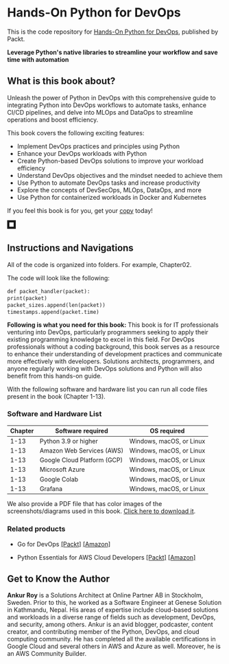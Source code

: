 # Hands-On Python for DevOps

<a href="https://www.packtpub.com/product/hands-on-python-for-devops/9781835081167?utm_source=github&utm_medium=repository&utm_campaign=9781835081167"><img src="https://content.packt.com/B21320/cover_image_small.jpg" alt="" height="256px" align="right"></a>

This is the code repository for [Hands-On Python for DevOps](https://www.packtpub.com/product/hands-on-python-for-devops/9781835081167?utm_source=github&utm_medium=repository&utm_campaign=9781835081167), published by Packt.

**Leverage Python's native libraries to streamline your workflow and save time with automation**

## What is this book about?
Unleash the power of Python in DevOps with this comprehensive guide to integrating Python into DevOps workflows to automate tasks, enhance CI/CD pipelines, and delve into MLOps and DataOps to streamline operations and boost efficiency.

This book covers the following exciting features:
* Implement DevOps practices and principles using Python
* Enhance your DevOps workloads with Python
* Create Python-based DevOps solutions to improve your workload efficiency
* Understand DevOps objectives and the mindset needed to achieve them
* Use Python to automate DevOps tasks and increase productivity
* Explore the concepts of DevSecOps, MLOps, DataOps, and more
* Use Python for containerized workloads in Docker and Kubernetes

If you feel this book is for you, get your [copy](https://www.amazon.com/dp/1835081169) today!

<a href="https://www.packtpub.com/?utm_source=github&utm_medium=banner&utm_campaign=GitHubBanner"><img src="https://raw.githubusercontent.com/PacktPublishing/GitHub/master/GitHub.png" 
alt="https://www.packtpub.com/" border="5" /></a>

## Instructions and Navigations
All of the code is organized into folders. For example, Chapter02.

The code will look like the following:
```
def packet_handler(packet):
print(packet)
packet_sizes.append(len(packet))
timestamps.append(packet.time)
```

**Following is what you need for this book:**
This book is for IT professionals venturing into DevOps, particularly programmers seeking to apply their existing programming knowledge to excel in this field. For DevOps professionals without a coding background, this book serves as a resource to enhance their understanding of development practices and communicate more effectively with developers. Solutions architects, programmers, and anyone regularly working with DevOps solutions and Python will also benefit from this hands-on guide.

With the following software and hardware list you can run all code files present in the book (Chapter 1-13).
### Software and Hardware List
| Chapter | Software required | OS required |
| -------- | ------------------------------------ | ----------------------------------- |
| 1-13 | Python 3.9 or higher | Windows, macOS, or Linux |
| 1-13 | Amazon Web Services (AWS) | Windows, macOS, or Linux |
| 1-13 | Google Cloud Platform (GCP) | Windows, macOS, or Linux |
| 1-13 | Microsoft Azure | Windows, macOS, or Linux |
| 1-13 | Google Colab | Windows, macOS, or Linux |
| 1-13 | Grafana | Windows, macOS, or Linux |

We also provide a PDF file that has color images of the screenshots/diagrams used in this book. [Click here to download it]().

### Related products
* Go for DevOps [[Packt]](https://www.packtpub.com/product/go-for-devops/9781801818896?utm_source=github&utm_medium=repository&utm_campaign=9781801818896) [[Amazon]](https://www.amazon.com/dp/1801818894)

* Python Essentials for AWS Cloud Developers [[Packt]](https://www.packtpub.com/product/python-essentials-for-aws-cloud-developers/9781804610060?utm_source=github&utm_medium=repository&utm_campaign=9781804610060) [[Amazon]](https://www.amazon.com/dp/1804610062)

## Get to Know the Author
**Ankur Roy**
is a Solutions Architect at Online Partner AB in Stockholm, Sweden. Prior to this, he worked as a Software Engineer at Genese Solution in Kathmandu, Nepal. His areas of expertise include cloud-based solutions and workloads in a diverse range of fields such as development, DevOps, and security, among others. Ankur is an avid blogger, podcaster, content creator, and contributing member of the Python, DevOps, and cloud computing community. He has completed all the available certifications in Google Cloud and several others in AWS and Azure as well. Moreover, he is an AWS Community Builder.

